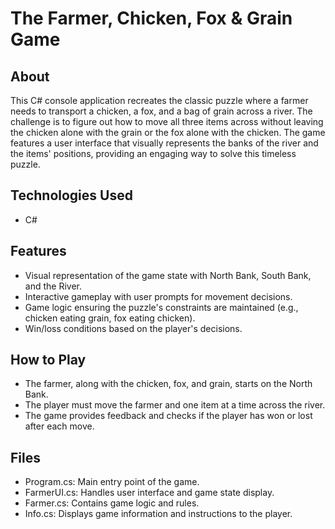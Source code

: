 # The Farmer, Chicken, Fox & Grain Game
## About
This C# console application recreates the classic puzzle where a farmer needs to transport a chicken, a fox, and a bag of grain across a river. The challenge is to figure out how to move all three items across without leaving the chicken alone with the grain or the fox alone with the chicken. The game features a user interface that visually represents the banks of the river and the items' positions, providing an engaging way to solve this timeless puzzle.

## Technologies Used

- C#

## Features
- Visual representation of the game state with North Bank, South Bank, and the River.
- Interactive gameplay with user prompts for movement decisions.
- Game logic ensuring the puzzle's constraints are maintained (e.g., chicken eating grain, fox eating chicken).
- Win/loss conditions based on the player's decisions.

## How to Play
- The farmer, along with the chicken, fox, and grain, starts on the North Bank.
- The player must move the farmer and one item at a time across the river.
- The game provides feedback and checks if the player has won or lost after each move.

## Files
- Program.cs: Main entry point of the game.
- FarmerUI.cs: Handles user interface and game state display.
- Farmer.cs: Contains game logic and rules.
- Info.cs: Displays game information and instructions to the player.
